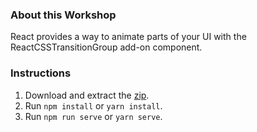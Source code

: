 ### About this Workshop
React provides a way to animate parts of your UI with the ReactCSSTransitionGroup add-on component.

### Instructions
1. Download and extract the [zip](https://github.com/adamelliotfields/treehouse-react/raw/master/react-animations/react-animations.zip).
2. Run `npm install` or `yarn install`.
3. Run `npm run serve` or `yarn serve`.
